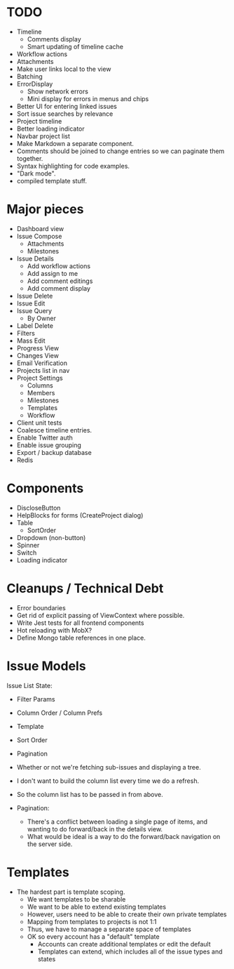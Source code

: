 # TODO

* Timeline
  * Comments display
  * Smart updating of timeline cache
* Workflow actions
* Attachments
* Make user links local to the view
* Batching
* ErrorDisplay
  * Show network errors
  * Mini display for errors in menus and chips
* Better UI for entering linked issues
* Sort issue searches by relevance
* Project timeline
* Better loading indicator
* Navbar project list
* Make Markdown a separate component.
* Comments should be joined to change entries so we can paginate them together.
* Syntax highlighting for code examples.
* "Dark mode".
* compiled template stuff.

# Major pieces

* Dashboard view
* Issue Compose
  * Attachments
  * Milestones
* Issue Details
  * Add workflow actions
  * Add assign to me
  * Add comment editings
  * Add comment display
* Issue Delete
* Issue Edit
* Issue Query
  * By Owner
* Label Delete
* Filters
* Mass Edit
* Progress View
* Changes View
* Email Verification
* Projects list in nav
* Project Settings
  * Columns
  * Members
  * Milestones
  * Templates
  * Workflow
* Client unit tests
* Coalesce timeline entries.
* Enable Twitter auth
* Enable issue grouping
* Export / backup database
* Redis

# Components

* DiscloseButton
* HelpBlocks for forms (CreateProject dialog)
* Table
  * SortOrder
* Dropdown (non-button)
* Spinner
* Switch
* Loading indicator

# Cleanups / Technical Debt

* Error boundaries
* Get rid of explicit passing of ViewContext where possible.
* Write Jest tests for all frontend components
* Hot reloading with MobX?
* Define Mongo table references in one place.

# Issue Models

Issue List State:

* Filter Params
* Column Order / Column Prefs
* Template
* Sort Order
* Pagination
* Whether or not we're fetching sub-issues and displaying a tree.

* I don't want to build the column list every time we do a refresh.
* So the column list has to be passed in from above.

* Pagination:
  * There's a conflict between loading a single page of items, and wanting to do forward/back
    in the details view.
  * What would be ideal is a way to do the forward/back navigation on the server side.

# Templates

* The hardest part is template scoping.
  * We want templates to be sharable
  * We want to be able to extend existing templates
  * However, users need to be able to create their own private templates
  * Mapping from templates to projects is not 1:1
  * Thus, we have to manage a separate space of templates
  * OK so every account has a "default" template
    * Accounts can create additional templates or edit the default
    * Templates can extend, which includes all of the issue types and states

